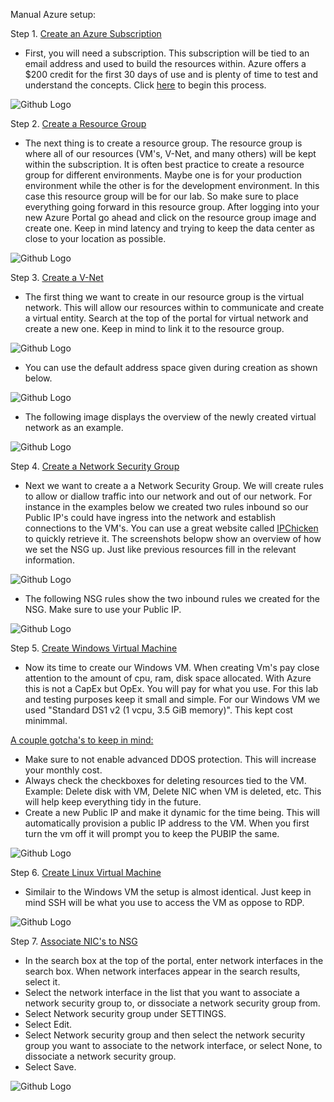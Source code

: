 Manual Azure setup: 

Step 1. [Create an Azure Subscription](https://azure.microsoft.com/en-us/free/) 

- First, you will need a subscription. This subscription will be tied to an email address and used to build the resources within. Azure offers a $200 credit for the first 30 days of use and is plenty of time to test and understand the concepts. Click [here](https://azure.microsoft.com/en-us/free/) to begin this process.

![Github Logo](/Screenshots/Azure_free.PNG)

Step 2. [Create a Resource Group](https://docs.microsoft.com/en-us/azure/azure-resource-manager/management/manage-resource-groups-portal) 

- The next thing is to create a resource group. The resource group is where all of our resources (VM's, V-Net, and many others) will be kept within the subscription. It is often best practice to create a resource group for different environments. Maybe one is for your production environment while the other is for the development environment. In this case this resource group will be for our lab. So make sure to place everything going forward in this resource group. After logging into your new Azure Portal go ahead and click on the resource group image and create one. Keep in mind latency and trying to keep the data center as close to your location as possible. 

![Github Logo](/Screenshots/resource.PNG)

Step 3. [Create a V-Net](https://docs.microsoft.com/en-us/azure/virtual-network/quick-create-portal) 

- The first thing we want to create in our resource group is the virtual network. This will allow our resources within to communicate and create a virtual entity. Search at the top of the portal for virtual network and create a new one. Keep in mind to link it to the resource group. 

![Github Logo](/Screenshots/VNET_Create.PNG)

- You can use the default address space given during creation as shown below.

![Github Logo](/Screenshots/VNET_IP.PNG)

- The following image displays the overview of the newly created virtual network as an example.

![Github Logo](/Screenshots/VNET_Overview.PNG)

Step 4. [Create a Network Security Group](https://docs.microsoft.com/en-us/azure/virtual-network/tutorial-filter-network-traffic) 

- Next we want to create a a Network Security Group. We will create rules to allow or diallow traffic into our network and out of our network. For instance in the examples below we created two rules inbound so our Public IP's could have ingress into the network and establish connections to the VM's. You can use a great website called [IPChicken](https://ipchicken.com/) to quickly retrieve it. The screenshots belopw show an overview of how we set the NSG up. Just like previous resources fill in the relevant information. 

![Github Logo](/Screenshots/NSG_Create.PNG)

- The following NSG rules show the two inbound rules we created for the NSG. Make sure to use your Public IP. 

![Github Logo](/Screenshots/NSG_Rules.PNG)

Step 5. [Create Windows Virtual Machine](https://docs.microsoft.com/en-us/azure/virtual-machines/windows/quick-create-portal) 

- Now its time to create our Windows VM. When creating Vm's pay close attention to the amount of cpu, ram, disk space allocated. With Azure this is not a CapEx but OpEx. You will pay for what you use. For this lab and testing purposes keep it small and simple. For our Windows VM we used "Standard DS1 v2 (1 vcpu, 3.5 GiB memory)". This kept cost minimmal. 

<ins>A couple gotcha's to keep in mind:</ins> 
- Make sure to not enable advanced DDOS protection. This will increase your monthly cost. 
- Always check the checkboxes for deleting resources tied to the VM. Example: Delete disk with VM, Delete NIC when VM is deleted, etc. This will help keep everything tidy in the future. 
- Create a new Public IP and make it dynamic for the time being. This will automatically provision a public IP address to the VM. When you first turn the vm off it will prompt you to keep the PUBIP the same.

![Github Logo](/Screenshots/Windows_Overview.PNG)

Step 6. [Create Linux Virtual Machine](https://docs.microsoft.com/en-us/azure/virtual-machines/linux/quick-create-portal)

- Similair to the Windows VM the setup is almost identical. Just keep in mind SSH will be what you use to access the VM as oppose to RDP. 

![Github Logo](/Screenshots/Ubuntu_Overview.PNG)

Step 7. [Associate NIC's to NSG](https://docs.microsoft.com/en-us/azure/virtual-network/virtual-network-network-interface)

- In the search box at the top of the portal, enter network interfaces in the search box. When network interfaces appear in the search results, select it.
- Select the network interface in the list that you want to associate a network security group to, or dissociate a network security group from.
- Select Network security group under SETTINGS.
- Select Edit.
- Select Network security group and then select the network security group you want to associate to the network interface, or select None, to dissociate a network   security group.
- Select Save.

![Github Logo](/Screenshots/NSG_NIC.PNG)
